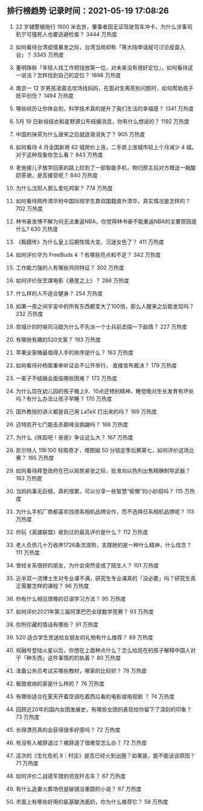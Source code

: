 
## 排行榜趋势 记录时间：2021-05-19 17:08:26
  
  1. 22 岁辅警被拖行 1600 米去世，肇事者因无证驾驶驾车冲卡，为什么涉事司机宁可撞死人也要逃避检查？ 3444 万热度
    
  2. 如何看待台湾疫情暴发之际，台湾当局却称「等大陆申请就可讨论疫苗入台」？ 3345 万热度
    
  3. 董明珠称「年轻人找工作把钱放第一位，对未来没有很好定位」，如何看待这一说法？怎样找到自己的定位？ 1698 万热度
    
  4. 南京一 12 岁男孩凌晨去坟场找妈妈，在面对生离死别问题时，如何帮助孩子抚平创伤？ 1494 万热度
    
  5. 哪些经历让你体会到，科学技术真的提升了我们生活的幸福感？ 1341 万热度
    
  6. 5月 19 日新垣结衣和星野源公布结婚消息，你有什么想说的？ 1192 万热度
    
  7. 中国的抹茶为什么唐宋之后就逐渐消失了？ 905 万热度
    
  8. 如何看待 4 月全国新房 62 城房价上涨，二手房上涨城市较上个月减少 4 城，对于这种现象你怎么看？ 843 万热度
    
  9. 老爸接儿子放学回家的路上捡到了一部智能手机，物归原主后对方赠送一箱酸奶答谢，是否接受呢？ 840 万热度
    
  10. 为什么沈阳人那么爱吃鸡架？ 774 万热度
    
  11. 如何看待网传清华附中国际班学生靠双国籍直升清华，真实情况是怎样的？ 702 万热度
    
  12. 林书豪发博不解为何无法重返NBA，你觉得林书豪不能重返NBA的主要原因是什么? 630 万热度
    
  13. 《甄嬛传》为什么皇上后期性情大变，沉迷女色了？ 411 万热度
    
  14. 如何评价华为 FreeBuds 4 ？有哪些亮点和不足？ 342 万热度
    
  15. 工作能力强的人有哪些共同特征？ 300 万热度
    
  16. 如何评价张艺谋电影《悬崖之上》？ 286 万热度
    
  17. 什么样的人不适合健身？ 254 万热度
    
  18. 如果一夜之间宇宙中的所有东西都变大了100倍，那么人醒来之后能发现吗？ 232 万热度
    
  19. 空城计的时候司马懿为什么不先派一个士兵前去探一下敌情？ 227 万热度
    
  20. 有哪些有趣的520文案？ 193 万热度
    
  21. 苹果全家桶最值得入手的排序是什么？ 183 万热度
    
  22. 如何看待孙杨案重审听证会不公开举行， 直接宣布裁决？ 179 万热度
    
  23. 一辈子不结婚会面临哪些困难？ 173 万热度
    
  24. 为什么现在幼儿园的孩子晚上9、10点还特别精神，睡觉晚对生长发育有坏处吗？有什么办法让孩子早睡？ 170 万热度
    
  25. 国外教授的讲义都是自己用 LaTeX 打出来的吗？ 169 万热度
    
  26. 迈特凯开七门能击杀巅峰没病鼬吗？ 168 万热度
    
  27. 为什么《摔跤吧！爸爸》争议这么大？ 167 万热度
    
  28. 凯尔特人 118:100 轻取奇才，塔图姆 50 分锁定季后赛第七，如何评价这场比赛？ 165 万热度
    
  29. 如何看待拜登政府在巴以局势紧张之际，批准向以色列出售精确制导武器？ 163 万热度
    
  30. 当妈妈事无巨细，真的很累，可以分享一些智慧“偷懒”的小妙招吗？ 115 万热度
    
  31. 为什么手机厂商都喜欢找德系相机品牌合作，而不选择日系相机品牌呢？ 113 万热度
    
  32. 你玩《英雄联盟》收到过的最高评价是什么？ 112 万热度
    
  33. 老人负债几十万收养1726条流浪狗，支撑她的是一种什么精神，什么信念？ 111 万热度
    
  34. 曾经关系很好的朋友，为什会突然变成了陌生人？ 101 万热度
    
  35. 近半双一流博士生对专业课不满，研究生专业课真的「没必要」吗？研究生真正需要怎样的课程？ 96 万热度
    
  36. 你有什么相见恨晚的日语学习方法？ 95 万热度
    
  37. 如何评价2021年第三届阿里巴巴全球数学竞赛？ 93 万热度
    
  38. 你所珍藏的情话有哪些？ 91 万热度
    
  39. 520 适合学生党送给女朋友的礼物有什么推荐？ 89 万热度
    
  40. 祝融号登陆火星以后，你想在上面种点什么？怎么给现在的孩子解释中国人对于「种东西」这件事情的的执着？ 80 万热度
    
  41. 准备公务员考试买哪些教材，哪家的比较好？ 78 万热度
    
  42. 极致收纳的家是什么样的？ 76 万热度
    
  43. 有哪些适合在夏天开着空调吃着西瓜看的电影或电视剧 ？ 74 万热度
    
  44. 回顾近20年的国内女团发展史，有哪些女团的表现给你留下了深刻的印象？ 73 万热度
    
  45. 长得漂亮真的会获得很多好感吗？ 72 万热度
    
  46. 有没有人被辞退过？被辞退了很难受怎么办？ 72 万热度
    
  47. 这次的《生化危机 8：村庄》是否已经火到出圈？如果是，能不能谈谈原因？ 71 万热度
    
  48. 如何评价二战德军猎豹坦克歼击车？ 67 万热度
    
  49. 有什么追妻火葬场但是破镜没重圆的小说？ 67 万热度
    
  50. 市面上有哪些好用的氨基酸洗面奶，你为什么推荐它？ 59 万热度
    
